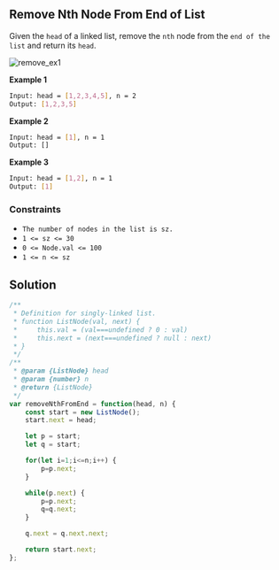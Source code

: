 
##   Remove Nth Node From End of List

Given the ```head``` of a linked list, remove the ```nth``` node from the ```end of the list``` and return its ```head```.

 
 


 

![remove_ex1](https://user-images.githubusercontent.com/118065908/234664519-40294988-28dd-42ea-8c03-bc12a4f16627.jpg)



**Example 1**
```bash
Input: head = [1,2,3,4,5], n = 2
Output: [1,2,3,5]
```

**Example 2**
```bash
Input: head = [1], n = 1
Output: []
```

**Example 3**
```bash
Input: head = [1,2], n = 1
Output: [1]
```

### Constraints

- ```The number of nodes in the list is sz.```
- ```1 <= sz <= 30```
- ```0 <= Node.val <= 100```
- ```1 <= n <= sz```

## Solution

```javascript
/**
 * Definition for singly-linked list.
 * function ListNode(val, next) {
 *     this.val = (val===undefined ? 0 : val)
 *     this.next = (next===undefined ? null : next)
 * }
 */
/**
 * @param {ListNode} head
 * @param {number} n
 * @return {ListNode}
 */
var removeNthFromEnd = function(head, n) {
    const start = new ListNode();
    start.next = head;

    let p = start;
    let q = start;

    for(let i=1;i<=n;i++) {
        p=p.next;
    }

    while(p.next) {
        p=p.next;
        q=q.next;
    }

    q.next = q.next.next;

    return start.next;
};
```
